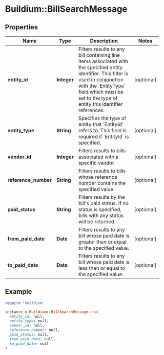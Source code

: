 # Buildium::BillSearchMessage

## Properties

| Name | Type | Description | Notes |
| ---- | ---- | ----------- | ----- |
| **entity_id** | **Integer** | Filters results to any bill containing line items associated with the specified entity identifier. This filter is used in conjunction with the &#x60;EntityType&#x60; field which must be set to the type of entity this identifier references. | [optional] |
| **entity_type** | **String** | Specifies the type of entity that &#x60;EntityId&#x60; refers to. This field is required if &#x60;EntityId&#x60; is specified. | [optional] |
| **vendor_id** | **Integer** | Filters results to bills associated with a specific vendor. | [optional] |
| **reference_number** | **String** | Filters results to bills whose reference number contains the specified value. | [optional] |
| **paid_status** | **String** | Filters results by the bill&#39;s paid status. If no status is specified, bills with any status will be returned. | [optional] |
| **from_paid_date** | **Date** | Filters results to any bill whose paid date is greater than or equal to the specified value. | [optional] |
| **to_paid_date** | **Date** | Filters results to any bill whose paid date is less than or equal to the specified value. | [optional] |

## Example

```ruby
require 'buildium'

instance = Buildium::BillSearchMessage.new(
  entity_id: null,
  entity_type: null,
  vendor_id: null,
  reference_number: null,
  paid_status: null,
  from_paid_date: null,
  to_paid_date: null
)
```


